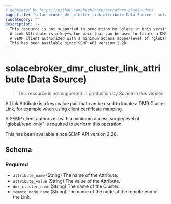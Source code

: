 ```yaml
---
# generated by https://github.com/hashicorp/terraform-plugin-docs
page_title: "solacebroker_dmr_cluster_link_attribute Data Source - solacebroker"
subcategory: ""
description: |-
  This resource is not supported in production by Solace in this version.
  A Link Attribute is a key+value pair that can be used to locate a DMR Cluster Link, for example when using client certificate mapping.
  A SEMP client authorized with a minimum access scope/level of "global/read-only" is required to perform this operation.
  This has been available since SEMP API version 2.28.
---
```


# solacebroker_dmr_cluster_link_attribute (Data Source)

> This resource is not supported in production by Solace in this version.

A Link Attribute is a key+value pair that can be used to locate a DMR Cluster Link, for example when using client certificate mapping.



A SEMP client authorized with a minimum access scope/level of "global/read-only" is required to perform this operation.

This has been available since SEMP API version 2.28.



<!-- schema generated by tfplugindocs -->
## Schema

### Required

- `attribute_name` (String) The name of the Attribute.
- `attribute_value` (String) The value of the Attribute.
- `dmr_cluster_name` (String) The name of the Cluster.
- `remote_node_name` (String) The name of the node at the remote end of the Link.
